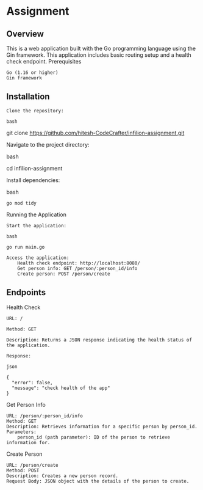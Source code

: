 # Assignment

## Overview
This is a web application built with the Go programming language using the Gin framework. This application includes basic routing setup and a health check endpoint.
Prerequisites

    Go (1.16 or higher)
    Gin framework

## Installation

    Clone the repository:

    bash

git clone https://github.com/hitesh-CodeCrafter/infilion-assignment.git

Navigate to the project directory:

bash

cd infilion-assignment

Install dependencies:

bash

    go mod tidy

Running the Application

    Start the application:

    bash

    go run main.go

    Access the application:
        Health check endpoint: http://localhost:8080/
        Get person info: GET /person/:person_id/info
        Create person: POST /person/create

## Endpoints
Health Check

    URL: /

    Method: GET

    Description: Returns a JSON response indicating the health status of the application.

    Response:

    json

    {
      "error": false,
      "message": "check health of the app"
    }

Get Person Info

    URL: /person/:person_id/info
    Method: GET
    Description: Retrieves information for a specific person by person_id.
    Parameters:
        person_id (path parameter): ID of the person to retrieve information for.

Create Person

    URL: /person/create
    Method: POST
    Description: Creates a new person record.
    Request Body: JSON object with the details of the person to create.